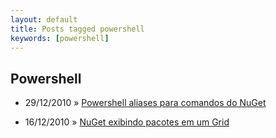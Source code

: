```yaml
---
layout: default
title: Posts tagged powershell
keywords: [powershell]
---
```

<h2 class="category">Powershell</h2>
<ul class="posts">
<li>
<p>
<span class="date">29/12/2010</span> &raquo; 
<a href="/blog/powershell-aliases-para-comandos-do-nuget">Powershell aliases para comandos do NuGet</a>
</p>
</li> 
<li>
<p>
<span class="date">16/12/2010</span> &raquo; 
<a href="/blog/nuget-exibindo-pacotes-em-um-grid">NuGet exibindo pacotes em um Grid</a>
</p>
</li> 
</ul>
